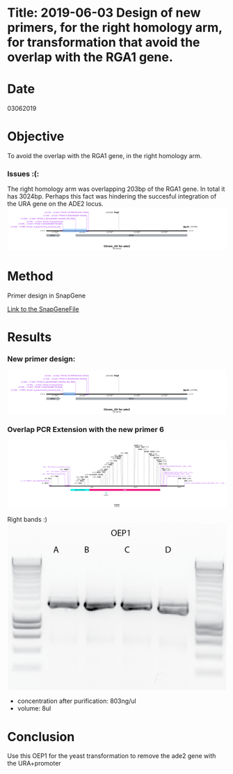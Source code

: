 

# Title: 2019-06-03  Design of new primers, for the right homology arm, for transformation that avoid the overlap with the RGA1 gene.
# Date
03062019
# Objective
To avoid the overlap with the RGA1 gene, in the right homology arm.
### Issues :(:
The right homology arm was overlapping 203bp of the RGA1 gene. In total it has 3024bp. Perhaps this fact was hindering the succesful integration of the URA gene on the ADE2 locus.
 ![](../images/overlapping_with_rga1_gene.png)
# Method
Primer design in SnapGene

[Link to the SnapGeneFile](C:\Users\linigodelacruz\Documents\PhD_2018\Documentation\SATAY\Primers_sequence_for_ADE_deletion\Chrom_XV_for_ade2.dna)
# Results
### New primer design:
 ![](../Images/solving_overlapping_with_rga1_gene.png)

### Overlap PCR Extension with the new primer 6

![](../Images/OEP1_map.png)

Right bands :)
![](../Images/OEP_1_edited.png)
* concentration after purification: 803ng/ul
* volume: 8ul
# Conclusion

Use this OEP1 for the yeast transformation to remove the ade2 gene with the URA+promoter

